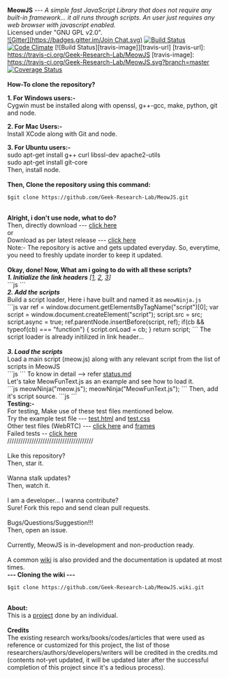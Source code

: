 <b>MeowJS</b> --- <i>A simple fast JavaScript Library that does not require any built-in framework... it all runs through scripts. An user just requires any web browser with javascript enabled.</i> <br>
Licensed under "GNU GPL v2.0".<br>
[![Gitter](https://badges.gitter.im/Join Chat.svg)](https://gitter.im/Geek-Research-Lab/MeowJS?utm_source=badge&utm_medium=badge&utm_campaign=pr-badge&utm_content=badge)    [![Build Status](https://snap-ci.com/snap-ci/docs.snap-ci.com/branch/master/build_image)](https://snap-ci.com/Geek-Research-Lab/MeowJS/branch/master)
[![Code Climate](https://codeclimate.com/github/Geek-Research-Lab/MeowJS.svg)](https://codeclimate.com/github/Geek-Research-Lab/MeowJS) [![Build Status][travis-image]][travis-url]
[travis-url]: https://travis-ci.org/Geek-Research-Lab/MeowJS
[travis-image]: https://travis-ci.org/Geek-Research-Lab/MeowJS.svg?branch=master 
[![Coverage Status](https://coveralls.io/repos/Geek-Research-Lab/MeowJS/badge.svg)](https://coveralls.io/r/Geek-Research-Lab/MeowJS)
<br>
<br>
<b>How-To clone the repository?</b><br><p>
<b>1. For Windows users:-</b><br>
Cygwin must be installed along with openssl, g++-gcc, make, python, git and node.
</p>
<p><b>2. For Mac Users:- </b><br>
Install XCode along with Git and node.</p>
<p><b>3. For Ubuntu users:-</b><br>
    sudo apt-get install g++ curl libssl-dev apache2-utils<br>
    sudo apt-get install git-core<br>
Then, install node.<br><br>
<b> Then, Clone the repository using this command:</b><br>

    $git clone https://github.com/Geek-Research-Lab/MeowJS.git
<br>
<b>Alright, i don't use node, what to do? </b><br>
Then, directly download --- <a href="https://github.com/Geek-Research-Lab/MeowJS/archive/master.zip">click here</a><br>
or<br>
Download as per latest release --- <a href="https://github.com/Geek-Research-Lab/MeowJS/releases">click here</a><br>
Note:- The repository is active and gets updated everyday. So, everytime, you need to freshly update inorder to keep it updated.<br>
<br>
<b>Okay, done! Now, What am i going to do with all these scripts?</b><br>
<b><i>1. Initialize the link headers</b> [<a href="http://www.w3.org/Protocols/9707-link-header.html">1</a>, <a href="http://www.w3.org/wiki/LinkHeader">2</a>, <a href="https://github.com/Geek-Research-Lab/polymer-experiments/blob/webcomponents-mix/experiments/tests/preload/specs.md">3</a>]</i><br>
```js
    <link rel="stylesheet" href="test.css" as="css">
    <link rel="script" href="meowNinja.js" as="javascript">
```
<br><b><i>2. Add the scripts</b></i><br>
Build a script loader, Here i have built and named it as <code>meowNinja.js</code> <br>
```js
        var ref = window.document.getElementsByTagName("script")[0];
		var script = window.document.createElement("script");
		script.src = src;
		script.async = true;
		ref.parentNode.insertBefore(script, ref);
		if(cb && typeof(cb) === "function") {
			script.onLoad = cb;
		}
		return script;
```
The script loader is already initilized in link header...
<br>
<br><b><i>3. Load the scripts</b></i><br>
Load a main script (meow.js) along with any relevant script from the list of scripts in MeowJS<br>
```js
    <script src="meow.js"></script>
	<script src="Meow_Hello.js"></script>
	<script src="MeowDOM.js"></script>
	<script src="MeowString.js"></script>
	<script src="MeowUTF.js"></script>
	<script src="HiddenMeow.js"></script>
	<script src="Meow_HTTP.js"></script>
	<script src="Meow_IP.js"></script>
	<script src="Meow_Base.js"></script>
	<script src="Meow_Base64.js"></script>
	<script src="Meow_forEach.js"></script>
	<script src="Meow_Path.js"></script>
	<script src="Meow_EnvProcess.js"></script>
```
To know in detail --> refer <a href="https://github.com/Geek-Research-Lab/MeowJS/blob/master/status.md">status.md</a><br>
Let's take MeowFunText.js as an example and see how to load it.<br>
```js
    meowNinja("meow.js");
    meowNinja("MeowFunText.js");
```
Then, add it's script source.
```js
<script src="MeowFunText.js"></script>
```
<br>
<b>Testing:-</b><br>
For testing, Make use of these test files mentioned below. <br>
Try the example test file --- <a href="https://github.com/Geek-Research-Lab/MeowJS/blob/master/test.html">test.html</a>
 and <a href="https://github.com/Geek-Research-Lab/MeowJS/blob/master/test.css">test.css</a><br>
 Other test files (WebRTC) --- <a href="https://github.com/Geek-Research-Lab/MeowJS/tree/master/tests">click here</a> and <a href="https://github.com/Geek-Research-Lab/MeowJS/blob/master/tests2/frames.html">frames</a> <br>
 Failed tests -- <a href="https://github.com/Geek-Research-Lab/MeowJS/tree/master/NotAdded">click here</a>
<br>
///////////////////////////////////////<br>
<br>
Like this repository? <br>
Then, star it.<br>
<br>
Wanna stalk updates? <br>
Then, watch it.<br>
<br>
I am a developer... I wanna contribute?<br>
Sure! Fork this repo and send clean pull requests. <br>
<br>
Bugs/Questions/Suggestion!!!<br>
Then, open an issue.<br>
<br>
Currently, MeowJS is in-development and non-production ready.
<br><br>
A common <a href="https://github.com/Geek-Research-Lab/MeowJS/wiki">wiki</a> is also provided and the documentation is updated at most times. <br>
<b>--- Cloning the wiki ---</b><br>

    $git clone https://github.com/Geek-Research-Lab/MeowJS.wiki.git
<br>
<b>About:</b><br>
This is a <a href="http://geekresearchlab.net/mtechproject/">project</a> done by an individual. <br>
<br>
<b>Credits</b><br>
The existing research works/books/codes/articles that were used as reference or customized for this project, the list of those researchers/authors/developers/writers will be credited in the credits.md (contents not-yet updated, it will be updated later after the successful completion of this project since it's a tedious process).<br>
